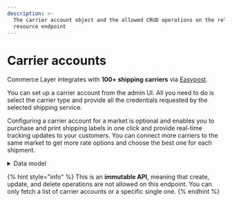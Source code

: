 ```yaml
---
description: >-
  The carrier account object and the allowed CRUD operations on the related
  resource endpoint
---
```


# Carrier accounts

Commerce Layer integrates with **100+ shipping carriers** via [Easypost](https://www.easypost.com/carriers).

You can set up a carrier account from the admin UI. All you need to do is select the carrier type and provide all the credentials requested by the selected shipping service.

Configuring a carrier account for a market is optional and enables you to purchase and print shipping labels in one click and provide real-time tracking updates to your customers. You can connect more carriers to the same market to get more rate options and choose the best one for each shipment.

<details>

<summary>Data model</summary>

Check the related [ER diagram](https://commercelayer.io/docs/data-model/shipping-carriers) and explore the flowchart that illustrates how the carrier account resource relates to the other API entities.

</details>

{% hint style="info" %}
This is an **immutable API**, meaning that create, update, and delete operations are not allowed on this endpoint. You can only fetch a list of carrier accounts or a specific single one.
{% endhint %}
